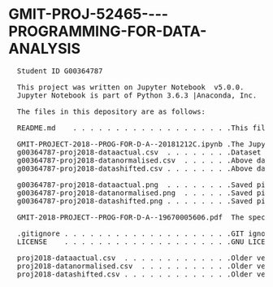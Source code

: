 # GMIT-PROJ-52465----PROGRAMMING-FOR-DATA-ANALYSIS
 <pre>
  Student ID G00364787
  
  This project was written on Jupyter Notebook  v5.0.0.
  Jupyter Notebook is part of Python 3.6.3 |Anaconda, Inc.
  
  The files in this depository are as follows:
  
  README.md    . . . . . . . . . . . . . . . . . . .This file  
  
  GMIT-PROJECT-2018--PROG-FOR-D-A--20181212C.ipynb .The Jupyter Notebook file  
  g00364787-proj2018-dataactual.csv  . . . . . . . .Dataset generated by the Jupyter Notebook when run  
  g00364787-proj2018-datanormalised.csv  . . . . . .Above dataset normalized  
  g00364787-proj2018-datashifted.csv . . . . . . . .Above dataset shifted so that the median is at '0'  

  g00364787-proj2018-dataactual.png  . . . . . . . .Saved picture of dataset generated by the Jupyter Notebook when run  
  g00364787-proj2018-datanormalised.png  . . . . . .Saved picture of above dataset normalized  
  g00364787-proj2018-datashifted.png . . . . . . . .Saved picture of above dataset shifted so that the median is at '0'  

  GMIT-2018-PROJECT--PROG-FOR-D-A--19670005606.pdf  The specification of the project  
  
  .gitignore . . . . . . . . . . . . . . . . . . . .GIT ignore file  
  LICENSE    . . . . . . . . . . . . . . . . . . . .GNU LICENSE  
  
  proj2018-dataactual.csv  . . . . . . . . . . . . .Older version of dataset CSV files mentioned above	  
  proj2018-datanormalised.csv  . . . . . . . . . . .Older version of dataset CSV files mentioned above  
  proj2018-datashifted.csv . . . . . . . . . . . . .Older version of dataset CSV files mentioned above  
</pre>
